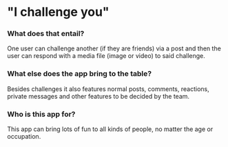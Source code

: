 # "I challenge you"
### What does that entail?
One user can challenge another (if they are friends) via a post and then the user can respond with a media file (image or video) to said challenge.

### What else does the app bring to the table?
Besides challenges it also features normal posts, comments, reactions, private messages and other features to be decided by the team.

### Who is this app for?
This app can bring lots of fun to all kinds of people, no matter the age or occupation.
